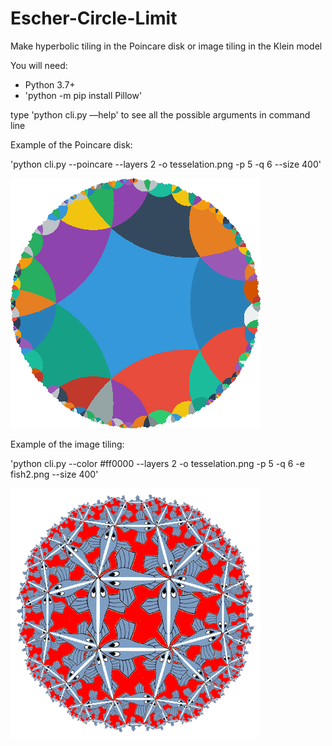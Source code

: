 # Escher-Circle-Limit
Make hyperbolic tiling in the Poincare disk or image tiling in the Klein model

You will need: 
- Python 3.7+
- 'python -m pip install Pillow'

type
'python cli.py —help' to see all the possible arguments in command line

Example of the Poincare disk:

'python cli.py --poincare --layers 2 -o tesselation.png -p 5 -q 6 --size 400'


![alt text](./tesselation.png)

Example of the image tiling:

'python cli.py --color #ff0000 --layers 2 -o tesselation.png -p 5 -q 6 -e fish2.png --size 400'


![alt text](./tesselation2.png)
